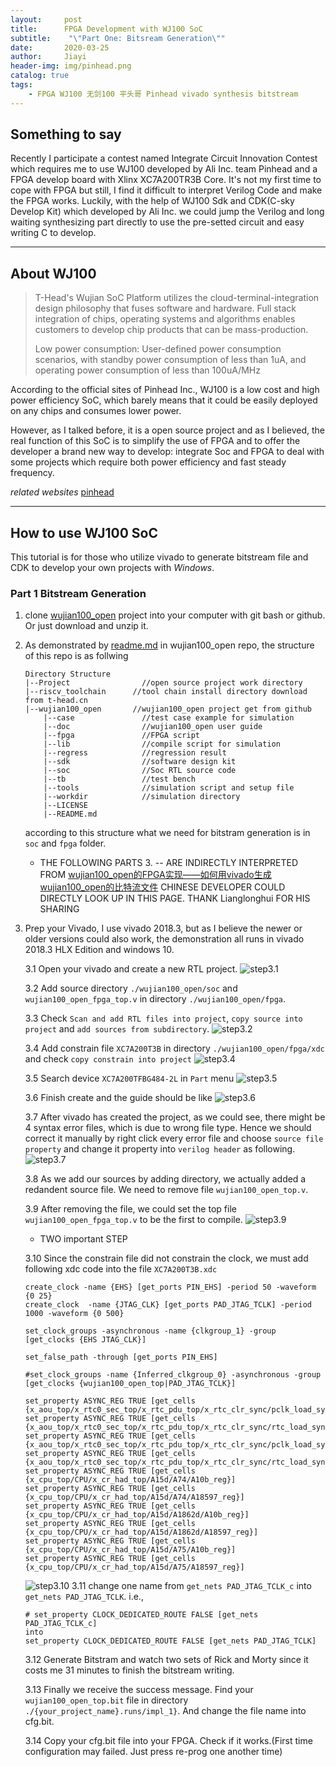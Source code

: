 ```yaml
---
layout:     post
title:      FPGA Development with WJ100 SoC
subtitle:    "\"Part One: Bitsream Generation\""
date:       2020-03-25
author:     Jiayi
header-img: img/pinhead.png
catalog: true
tags:
    - FPGA WJ100 无剑100 平头哥 Pinhead vivado synthesis bitstream
---
```


## Something to say

Recently I participate a contest named Integrate Circuit Innovation Contest which requires me to use WJ100 developed by Ali Inc. team Pinhead and a FPGA develop board with Xlinx XC7A200TR3B Core. It's not my first time to cope with FPGA but still, I find it difficult to interpret Verilog Code and make the FPGA works. Luckily, with the help of WJ100 Sdk and CDK(C-sky Develop Kit) which developed by Ali Inc. we could jump the Verilog and long waiting synthesizing part directly to use the pre-setted circuit and easy writing C to develop.

---

## About WJ100

>T-Head's Wujian SoC Platform utilizes the cloud-terminal-integration design philosophy that fuses software and hardware. Full stack integration of chips, operating systems and algorithms enables customers to develop chip products that can be mass-production.
>
>Low power consumption: User-defined power consumption scenarios, with standby power consumption of less than 1uA, and operating power consumption of less than 100uA/MHz

According to the official sites of Pinhead Inc., WJ100 is a low cost and high power efficiency SoC, which barely means that it could be easily deployed on any chips and consumes lower power.

However, as I talked before, it is a open source project and as I believed, the real function of this SoC is to simplify the use of FPGA and to offer the developer a brand new way to develop: integrate Soc and FPGA to deal with some projects which require both power efficiency and fast steady frequency.

*related websites* [pinhead](https://www.t-head.cn/)

---

## How to use WJ100 SoC

This tutorial is for those who utilize vivado to generate bitstream file and CDK to develop your own projects with *Windows*.

### Part 1 Bitstream Generation

1. clone [wujian100_open](https://github.com/SHIELDJY/wujian100_open) project into your computer with git bash or github. Or just download and unzip it.

2. As demonstrated by [readme.md](https://github.com/T-head-Semi/wujian100_open) in wujian100_open repo, the structure of this repo is as follwing

    ```text
    Directory Structure
    |--Project                //open source project work directory  
    |--riscv_toolchain      //tool chain install directory download from t-head.cn
    |--wujian100_open       //wujian100_open project get from github
        |--case               //test case example for simulation
        |--doc                //wujian100_open user guide
        |--fpga               //FPGA script
        |--lib                //compile script for simulation
        |--regress            //regression result
        |--sdk                //software design kit
        |--soc                //Soc RTL source code
        |--tb                 //test bench
        |--tools              //simulation script and setup file
        |--workdir            //simulation directory
        |--LICENSE
        |--README.md
    ```

   according to this structure what we need for bitstram generation is in `soc` and `fpga` folder.

    * THE FOLLOWING PARTS 3. -- ARE INDIRECTLY INTERPRETED FROM [wujian100_open的FPGA实现——如何用vivado生成wujian100_open的比特流文件](https://occ.t-head.cn/community/article_detail?id=654091577878118400) CHINESE DEVELOPER COULD DIRECTLY LOOK UP IN THIS PAGE. THANK Lianglonghui FOR HIS SHARING

3. Prep your Vivado, I use vivado 2018.3, but as I believe the newer or older versions could also work, the demonstration all runs in vivado 2018.3 HLX Edition and windows 10.

    3.1 Open your vivado and create a new RTL project.
        ![step3.1](https://s1.ax1x.com/2020/03/26/GpwkLR.png)

    3.2 Add source directory `./wujian100_open/soc` and `wujian100_open_fpga_top.v` in directory `./wujian100_open/fpga`.

    3.3 Check `Scan and add RTL files into project`, `copy source into project` and `add sources from subdirectory`.
        ![step3.2](imgchr.com/i/GpwmFK)

    3.4 Add constrain file `XC7A200T3B` in directory `./wujian100_open/fpga/xdc` and check `copy constrain into project`
        ![step3.4](imgchr.com/i/GpwZo6)

    3.5 Search device `XC7A200TFBG484-2L` in `Part` menu
        ![step3.5](imgchr.com/i/GpwFy9)

    3.6 Finish create and the guide should be like
        ![step3.6](imgchr.com/i/GpwiQJ)

    3.7 After vivado has created the project, as we could see, there might be 4 syntax error files, which is due to wrong file type. Hence we should correct it manually by right click every error file and choose `source file property` and change it property into `verilog header` as following.
        ![step3.7](imgchr.com/i/GpwwlQ)

    3.8 As we add our sources by adding directory, we actually added a redandent source file. We need to remove file `wujian100_open_top.v`.

    3.9 After removing the file, we could set the top file `wujian100_open_fpga_top.v` to be the first to compile.
        ![step3.9](imgchr.com/i/Gpw8eI)

    * TWO important STEP

    3.10 Since the constrain file did not constrain the clock, we must add following xdc code into the file `XC7A200T3B.xdc`

    ```xdc
    create_clock -name {EHS} [get_ports PIN_EHS] -period 50 -waveform {0 25}
    create_clock  -name {JTAG_CLK} [get_ports PAD_JTAG_TCLK] -period 1000 -waveform {0 500}

    set_clock_groups -asynchronous -name {clkgroup_1} -group [get_clocks {EHS JTAG_CLK}]

    set_false_path -through [get_ports PIN_EHS]

    #set_clock_groups -name {Inferred_clkgroup_0} -asynchronous -group [get_clocks {wujian100_open_top|PAD_JTAG_TCLK}]

    set_property ASYNC_REG TRUE [get_cells {x_aou_top/x_rtc0_sec_top/x_rtc_pdu_top/x_rtc_clr_sync/pclk_load_sync2_reg}]
    set_property ASYNC_REG TRUE [get_cells {x_aou_top/x_rtc0_sec_top/x_rtc_pdu_top/x_rtc_clr_sync/rtc_load_sync2_reg}]
    set_property ASYNC_REG TRUE [get_cells {x_aou_top/x_rtc0_sec_top/x_rtc_pdu_top/x_rtc_clr_sync/pclk_load_sync1_reg}]
    set_property ASYNC_REG TRUE [get_cells {x_aou_top/x_rtc0_sec_top/x_rtc_pdu_top/x_rtc_clr_sync/rtc_load_sync1_reg}]
    set_property ASYNC_REG TRUE [get_cells {x_cpu_top/CPU/x_cr_had_top/A15d/A74/A10b_reg}]
    set_property ASYNC_REG TRUE [get_cells {x_cpu_top/CPU/x_cr_had_top/A15d/A74/A18597_reg}]
    set_property ASYNC_REG TRUE [get_cells {x_cpu_top/CPU/x_cr_had_top/A15d/A1862d/A10b_reg}]
    set_property ASYNC_REG TRUE [get_cells {x_cpu_top/CPU/x_cr_had_top/A15d/A1862d/A18597_reg}]
    set_property ASYNC_REG TRUE [get_cells {x_cpu_top/CPU/x_cr_had_top/A15d/A75/A10b_reg}]
    set_property ASYNC_REG TRUE [get_cells {x_cpu_top/CPU/x_cr_had_top/A15d/A75/A18597_reg}]
    ```

    ![step3.10](imgchr.com/i/GpwtFf)
    3.11 change one name from `get_nets PAD_JTAG_TCLK_c` into `get_nets PAD_JTAG_TCLK`. i.e.,

    ```xdc
    # set_property CLOCK_DEDICATED_ROUTE FALSE [get_nets PAD_JTAG_TCLK_c]
    into
    set_property CLOCK_DEDICATED_ROUTE FALSE [get_nets PAD_JTAG_TCLK]
    ```

    3.12 Generate Bitstram and watch two sets of Rick and Morty since it costs me 31 minutes to finish the bitstream writing.

    3.13 Finally we receive the success message. Find your `wujian100_open_top.bit` file in directory `./{your_project_name}.runs/impl_1}`. And change the file name into cfg.bit.

    3.14 Copy your cfg.bit file into your FPGA. Check if it works.(First time configuration may failed. Just press re-prog one another time)
